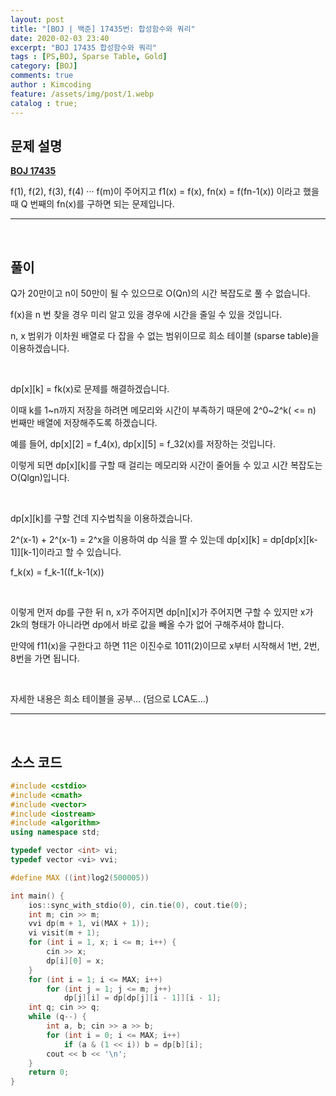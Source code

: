 ```yaml
---
layout: post
title: "[BOJ | 백준] 17435번: 합성함수와 쿼리"
date: 2020-02-03 23:40
excerpt: "BOJ 17435 합성함수와 쿼리"
tags : [PS,BOJ, Sparse Table, Gold]
category: [BOJ]
comments: true
author : Kimcoding
feature: /assets/img/post/1.webp
catalog : true;
---
```


## 문제 설명

**[BOJ 17435](https://www.acmicpc.net/problem/17435)**

f(1), f(2), f(3), f(4) ··· f(m)이 주어지고
f1(x) = f(x), fn(x) = f(fn-1(x))
이라고 했을 때 Q 번째의 fn(x)를 구하면 되는 문제입니다.

---

<br/>

## 풀이

Q가 20만이고 n이 50만이 될 수 있으므로 O(Qn)의 시간 복잡도로 풀 수 없습니다.

f(x)을 n 번 찾을 경우 미리 알고 있을 경우에 시간을 줄일 수 있을 것입니다.

n, x 범위가 이차원 배열로 다 잡을 수 없는 범위이므로 희소 테이블 (sparse table)을 이용하겠습니다.

<br/>


dp[x][k] = fk(x)로 문제를 해결하겠습니다.

이때 k를 1~n까지 저장을 하려면 메모리와 시간이 부족하기 때문에 2^0~2^k( <= n) 번째만 배열에 저장해주도록 하겠습니다.

예를 들어, dp[x][2] = f_4(x), dp[x][5] = f_32(x)를 저장하는 것입니다.

이렇게 되면 dp[x][k]를 구할 때 걸리는 메모리와 시간이 줄어들 수 있고 시간 복잡도는 O(Qlgn)입니다.

<br/>


dp[x][k]를 구할 건데 지수법칙을 이용하겠습니다.

2^(x-1) + 2^(x-1) = 2^x을 이용하여 dp 식을 짤 수 있는데 dp[x][k] = dp[dp[x][k-1]][k-1]이라고 할 수 있습니다.

f_k(x) = f_k-1((f_k-1(x))

<br/>


이렇게 먼저 dp를 구한 뒤 n, x가 주어지면 dp[n][x]가 주어지면 구할 수 있지만 
x가 2k의 형태가 아니라면 dp에서 바로 값을 빼올 수가 없어 구해주셔야 합니다.

만약에 f11(x)을 구한다고 하면 11은 이진수로 1011(2)이므로  x부터 시작해서 1번, 2번, 8번을 가면 됩니다.

<br/>

자세한 내용은 희소 테이블을 공부... (덤으로 LCA도...)

---

<br/>

## <i class="fa fa-code"></i> 소스 코드

```cpp
#include <cstdio>
#include <cmath>
#include <vector>
#include <iostream>
#include <algorithm>
using namespace std;

typedef vector <int> vi;
typedef vector <vi> vvi;

#define MAX ((int)log2(500005))

int main() {
	ios::sync_with_stdio(0), cin.tie(0), cout.tie(0);
	int m; cin >> m;
	vvi dp(m + 1, vi(MAX + 1));
	vi visit(m + 1);
	for (int i = 1, x; i <= m; i++) {
		cin >> x;
		dp[i][0] = x;
	}
	for (int i = 1; i <= MAX; i++)
		for (int j = 1; j <= m; j++)
			dp[j][i] = dp[dp[j][i - 1]][i - 1];
	int q; cin >> q;
	while (q--) {
		int a, b; cin >> a >> b;
		for (int i = 0; i <= MAX; i++)
			if (a & (1 << i)) b = dp[b][i];
		cout << b << '\n';
	}
	return 0;
}
```
